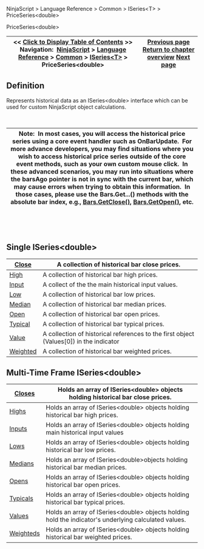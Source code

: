 ﻿


NinjaScript \> Language Reference \> Common \> ISeries\<T\> \> PriceSeries\<double\>






















PriceSeries\<double\>







| \<\< [Click to Display Table of Contents](priceseries.md) \>\> **Navigation:**     [NinjaScript](ninjascript.md) \> [Language Reference](language_reference_wip.md) \> [Common](common.md) \> [ISeries\<T\>](iseriest.md) \> PriceSeries\<double\> | [Previous page](reset.md) [Return to chapter overview](iseriest.md) [Next page](close.md) |
| --- | --- |











## Definition


Represents historical data as an ISeries\<double\> interface which can be used for custom NinjaScript object calculations.


 




| Note:  In most cases, you will access the historical price series using a core event handler such as OnBarUpdate.  For more advance developers, you may find situations where you wish to access historical price series outside of the core event methods, such as your own custom mouse click.  In these advanced scenarios, you may run into situations where the barsAgo pointer is not in sync with the current bar, which may cause errors when trying to obtain this information.  In those cases, please use the Bars.Get...() methods with the absolute bar index, e.g., [Bars.GetClose()](getclose.md), [Bars.GetOpen()](getopen.md), etc. |
| --- |



 


 


## Single ISeries\<double\>




| [Close](close.md) | A collection of historical bar close prices. |
| --- | --- |
| [High](high.md) | A collection of historical bar high prices. |
| [Input](input.md) | A collect of the the main historical input values. |
| [Low](low.md) | A collection of historical bar low prices. |
| [Median](median.md) | A collection of historical bar median prices. |
| [Open](open.md) | A collection of historical bar open prices. |
| [Typical](typical.md) | A collection of historical bar typical prices. |
| [Value](value.md) | A collection of historical references to the first object (Values\[0]) in the indicator |
| [Weighted](weighted.md) | A collection of historical bar weighted prices. |



## 


## 


## Multi\-Time Frame ISeries\<double\>




| [Closes](closes.md) | Holds an array of ISeries\<double\> objects holding historical bar close prices. |
| --- | --- |
| [Highs](highs.md) | Holds an array of ISeries\<double\> objects holding historical bar high prices. |
| [Inputs](inputs.md) | Holds an array of ISeries\<double\> objects holding main historical input values |
| [Lows](lows.md) | Holds an array of ISeries\<double\> objects holding historical bar low prices. |
| [Medians](medians.md) | Holds an array of ISeries\<double\>objects holding historical bar median prices. |
| [Opens](opens.md) | Holds an array of ISeries\<double\> objects holding historical bar open prices. |
| [Typicals](typicals.md) | Holds an array of ISeries\<double\> objects holding historical bar typical prices. |
| [Values](values.md) | Holds an array of ISeries\<double\> objects holding hold the indicator's underlying calculated values. |
| [Weighteds](weighteds.md) | Holds an array of ISeries\<double\> objects holding historical bar weighted prices. |



 









